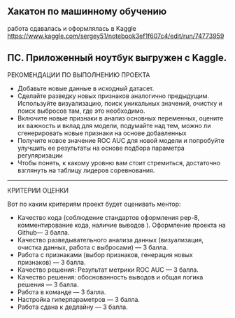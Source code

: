 Хакатон по машинному обучению
-------------------------------------------------

работа сдавалась и оформлялась в Kaggle
https://www.kaggle.com/sergey51/notebook3ef1f607c4/edit/run/74773959

ПС. Приложенный ноутбук выгружен с Kaggle.
-------------------------------------------------

РЕКОМЕНДАЦИИ ПО ВЫПОЛНЕНИЮ ПРОЕКТА

* Добавьте новые данные в исходный датасет.
* Сделайте разведку новых признаков аналогично предыдущим. Используйте визуализацию, поиск уникальных значений, очистку и поиск выбросов там, где это необходимо.
* Включите новые признаки в анализ основных переменных, оцените их важность и вклад для модели, подумайте над тем, можно ли сгенерировать новые признаки на основе добавленных
* Получите новое значение ROC AUC для новой модели и попробуйте улучшить ее результаты на основе подбора параметра регуляризации
* Чтобы понять, к какому уровню вам стоит стремиться, достаточно взглянуть на таблицу лидеров соревнования.

-------------------------------------------------
КРИТЕРИИ ОЦЕНКИ

Вот по каким критериям проект будет оценивать ментор:

* Качество кода (соблюдение стандартов оформления pep-8, комментирование кода, наличие выводов ). Оформление проекта на Github— 3 балла.
* Качество разведывательного анализа данных (визуализация, очистка данных, работа с выбросами) — 3 балла.
* Работа с признаками (выбор признаков, генерация новых признаков) — 3 балла.
* Качество решения: Результат метрики ROC AUC — 3 балла.
* Качество решения: обоснованность выводов и общая логика решения — 3 балла.
* Работа в команде — 3 балла.
* Настройка гиперпараметров — 3 балла.
* Работа сдана к дедлайну — 3 балла. 


